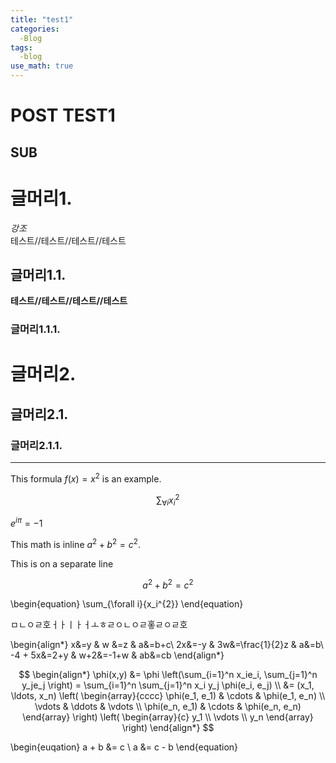 ```yaml
---
title: "test1"
categories:
  -Blog
tags:
  -blog
use_math: true
---
```



POST TEST1
=============

SUB
-------------

# 글머리1.

*강조*    
테스트//테스트//테스트//테스트    

## 글머리1.1.

__테스트//테스트//테스트//테스트__

### 글머리1.1.1.

# 글머리2.
## 글머리2.1.
### 글머리2.1.1.

***

This formula $f(x) = x^2$ is an example.

$$
\sum_{\forall i}{x_i^{2}} 
$$

$e^{i \pi} = -1$

This math is inline $`a^2+b^2=c^2`$.

This is on a separate line

```math
a^2+b^2=c^2
```

\begin{equation}
\sum_{\forall i}{x_i^{2}}
\end{equation}

ㅁㄴㅇㄹ호ㅓㅏㅣㅏㅓㅗㅎㄹㅇㄴㅇㄹ홓ㄹㅇㄹ호

\begin{align*}
x&=y           &  w &=z              &  a&=b+c\\
2x&=-y         &  3w&=\frac{1}{2}z   &  a&=b\\
-4 + 5x&=2+y   &  w+2&=-1+w          &  ab&=cb
\end{align*}


$$
\begin{align*}
  \phi(x,y) &= \phi \left(\sum_{i=1}^n x_ie_i, \sum_{j=1}^n y_je_j \right)
  = \sum_{i=1}^n \sum_{j=1}^n x_i y_j \phi(e_i, e_j)  \\
  &= (x_1, \ldots, x_n) \left( \begin{array}{cccc}
      \phi(e_1, e_1) & \cdots & \phi(e_1, e_n) \\
      \vdots & \ddots & \vdots \\
      \phi(e_n, e_1) & \cdots & \phi(e_n, e_n)
    \end{array} \right)
  \left( \begin{array}{c}
      y_1 \\
      \vdots \\
      y_n
    \end{array} \right)
\end{align*}
$$




\begin{euqation}
    a + b &= c    \\
    a &= c - b
\end{equation}